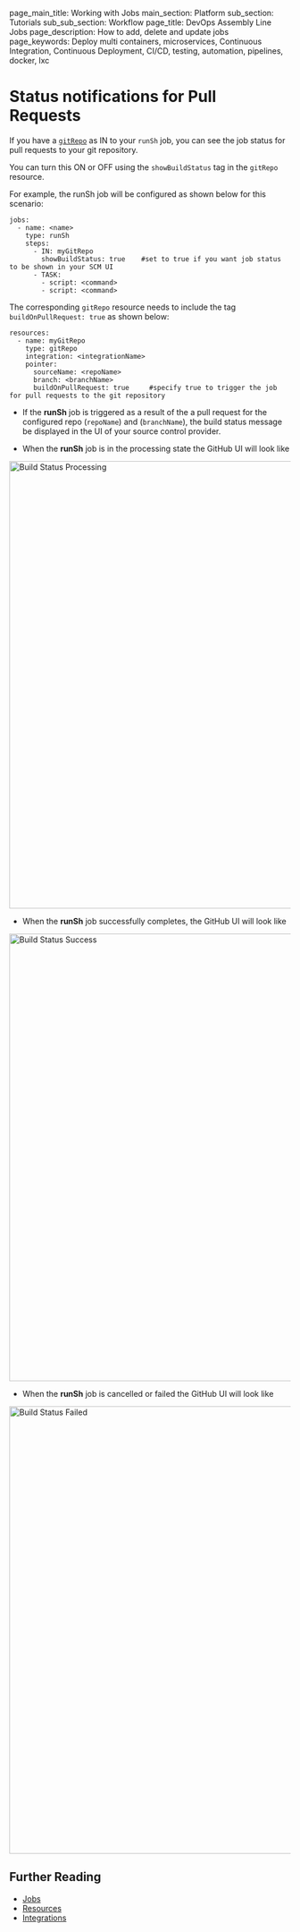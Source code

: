 page_main_title: Working with Jobs
main_section: Platform
sub_section: Tutorials
sub_sub_section: Workflow
page_title: DevOps Assembly Line Jobs
page_description: How to add, delete and update jobs
page_keywords: Deploy multi containers, microservices, Continuous Integration, Continuous Deployment, CI/CD, testing, automation, pipelines, docker, lxc

# Status notifications for Pull Requests

If you have a [`gitRepo`](/platform/workflow/resource/gitrepo/) as IN to your `runSh` job, you can see the job status for pull requests to your git repository.

You can turn this ON or OFF using the `showBuildStatus` tag in the `gitRepo` resource.

For example, the runSh job will be configured as shown below for this scenario:

```
jobs:
  - name: <name>                                
    type: runSh                             
    steps:                                      
      - IN: myGitRepo                           
        showBuildStatus: true    #set to true if you want job status to be shown in your SCM UI
      - TASK:
        - script: <command>
        - script: <command>

```

The corresponding  `gitRepo` resource needs to include the tag `buildOnPullRequest: true` as shown below:

```
resources:
  - name: myGitRepo                             
    type: gitRepo                               
    integration: <integrationName>             
    pointer:
      sourceName: <repoName>                    
      branch: <branchName>                      
      buildOnPullRequest: true     #specify true to trigger the job for pull requests to the git repository

```

* If the **runSh** job is triggered as a result of the a pull request for the configured repo (`repoName`) and (`branchName`), the build status message be displayed in the UI of your source control provider.

* When the **runSh** job is in the processing state the GitHub UI will look like
<img src="/images/platform/jobs/runCLI/processingBuildStatus.png" alt="Build Status Processing" style="width:800px;vertical-align: middle;display: block;margin-right: auto;"/>

* When the **runSh** job successfully completes, the GitHub UI will look like
<img src="/images/platform/jobs/runCLI/successBuildStatus.png" alt="Build Status Success" style="width:800px;vertical-align: middle;display: block;margin-right: auto;"/>

* When the **runSh** job is cancelled or failed the GitHub UI will look like
<img src="/images/platform/jobs/runCLI/failedBuildStatus.png" alt="Build Status Failed" style="width:800px;vertical-align: middle;display: block;margin-right: auto;"/>


## Further Reading
* [Jobs](/platform/workflow/job/overview)
* [Resources](/platform/workflow/resource/overview)
* [Integrations](/platform/integration/overview)
